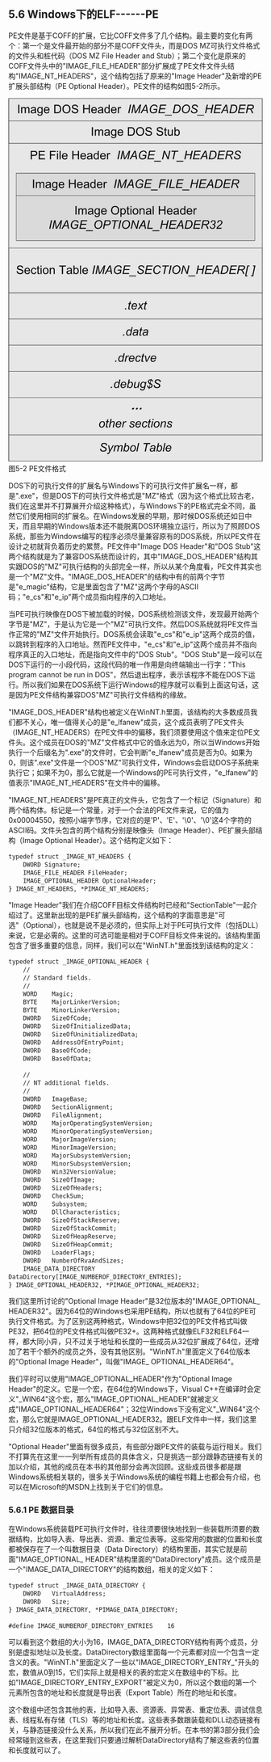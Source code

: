 ## 5.6 Windows下的ELF------PE

PE文件是基于COFF的扩展，它比COFF文件多了几个结构。最主要的变化有两个：第一个是文件最开始的部分不是COFF文件头，而是DOS
MZ可执行文件格式的文件头和桩代码（DOS MZ File Header and
Stub）；第二个变化是原来的COFF文件头中的"IMAGE_FILE_HEADER"部分扩展成了PE文件文件头结构"IMAGE_NT_HEADERS"，这个结构包括了原来的"Image
Header"及新增的PE扩展头部结构（PE Optional
Header）。PE文件的结构如图5-2所示。

![](../Images/5-2.jpg)\
图5-2 PE文件格式

DOS下的可执行文件的扩展名与Windows下的可执行文件扩展名一样，都是".exe"，但是DOS下的可执行文件格式是"MZ"格式（因为这个格式比较古老，我们在这里并不打算展开介绍这种格式），与Windows下的PE格式完全不同，虽然它们使用相同的扩展名。在Windows发展的早期，那时候DOS系统还如日中天，而且早期的Windows版本还不能脱离DOS环境独立运行，所以为了照顾DOS系统，那些为Windows编写的程序必须尽量兼容原有的DOS系统，所以PE文件在设计之初就背负着历史的累赘。PE文件中"Image
DOS Header"和"DOS
Stub"这两个结构就是为了兼容DOS系统而设计的，其中"IMAGE_DOS_HEADER"结构其实跟DOS的"MZ"可执行结构的头部完全一样，所以从某个角度看，PE文件其实也是一个"MZ"文件。"IMAGE_DOS_HEADER"的结构中有的前两个字节是"e_magic"结构，它是里面包含了"MZ"这两个字母的ASCII码；"e_cs"和"e_ip"两个成员指向程序的入口地址。

当PE可执行映像在DOS下被加载的时候，DOS系统检测该文件，发现最开始两个字节是"MZ"，于是认为它是一个"MZ"可执行文件。然后DOS系统就将PE文件当作正常的"MZ"文件开始执行。DOS系统会读取"e_cs"和"e_ip"这两个成员的值，以跳转到程序的入口地址。然而PE文件中，"e_cs"和"e_ip"这两个成员并不指向程序真正的入口地址，而是指向文件中的"DOS
Stub"。"DOS
Stub"是一段可以在DOS下运行的一小段代码，这段代码的唯一作用是向终端输出一行字："This
program cannot be run in
DOS"，然后退出程序，表示该程序不能在DOS下运行。所以我们如果在DOS系统下运行Windows的程序就可以看到上面这句话，这是因为PE文件结构兼容DOS"MZ"可执行文件结构的缘故。

"IMAGE_DOS_HEADER"结构也被定义在WinNT.h里面，该结构的大多数成员我们都不关心，唯一值得关心的是"e_lfanew"成员，这个成员表明了PE文件头（IMAGE_NT_HEADERS）在PE文件中的偏移，我们须要使用这个值来定位PE文件头。这个成员在DOS的"MZ"文件格式中它的值永远为0，所以当Windows开始执行一个后缀名为".exe"的文件时，它会判断"e_lfanew"成员是否为0。如果为0，则该".exe"文件是一个DOS"MZ"可执行文件，Windows会启动DOS子系统来执行它；如果不为0，那么它就是一个Windows的PE可执行文件，"e_lfanew"的值表示"IMAGE_NT_HEADERS"在文件中的偏移。

"IMAGE_NT_HEADERS"是PE真正的文件头，它包含了一个标记（Signature）和两个结构体。标记是一个常量，对于一个合法的PE文件来说，它的值为0x00004550，按照小端字节序，它对应的是'P'、'E'、'\\0'、'\\0'这4个字符的ASCII码。文件头包含的两个结构分别是映像头（Image
Header）、PE扩展头部结构（Image Optional Header）。这个结构定义如下：

    typedef struct _IMAGE_NT_HEADERS {
        DWORD Signature;
        IMAGE_FILE_HEADER FileHeader;
        IMAGE_OPTIONAL_HEADER OptionalHeader;
    } IMAGE_NT_HEADERS, *PIMAGE_NT_HEADERS;

"Image
Header"我们在介绍COFF目标文件结构时已经和"SectionTable"一起介绍过了。这里新出现的是PE扩展头部结构，这个结构的字面意思是"可选"（Optional），也就是说不是必须的，但实际上对于PE可执行文件（包括DLL）来说，它是必需的。这里的可选可能是相对于COFF目标文件来说的。该结构里面包含了很多重要的信息，同样，我们可以在"WinNT.h"里面找到该结构的定义：

    typedef struct _IMAGE_OPTIONAL_HEADER {
        //
        // Standard fields.
        //
        WORD    Magic;
        BYTE    MajorLinkerVersion;
        BYTE    MinorLinkerVersion;
        DWORD   SizeOfCode;
        DWORD   SizeOfInitializedData;
        DWORD   SizeOfUninitializedData;
        DWORD   AddressOfEntryPoint;
        DWORD   BaseOfCode;
        DWORD   BaseOfData;

        //
        // NT additional fields.
        //
        DWORD   ImageBase;
        DWORD   SectionAlignment;
        DWORD   FileAlignment;
        WORD    MajorOperatingSystemVersion;
        WORD    MinorOperatingSystemVersion;
        WORD    MajorImageVersion;
        WORD    MinorImageVersion;
        WORD    MajorSubsystemVersion;
        WORD    MinorSubsystemVersion;
        DWORD   Win32VersionValue;
        DWORD   SizeOfImage;
        DWORD   SizeOfHeaders;
        DWORD   CheckSum;
        WORD    Subsystem;
        WORD    DllCharacteristics;
        DWORD   SizeOfStackReserve;
        DWORD   SizeOfStackCommit;
        DWORD   SizeOfHeapReserve;
        DWORD   SizeOfHeapCommit;
        DWORD   LoaderFlags;
        DWORD   NumberOfRvaAndSizes;
        IMAGE_DATA_DIRECTORY DataDirectory[IMAGE_NUMBEROF_DIRECTORY_ENTRIES];
    } IMAGE_OPTIONAL_HEADER32, *PIMAGE_OPTIONAL_HEADER32;

我们这里所讨论的"Optional Image Header"是32位版本的"IMAGE_OPTIONAL\_
HEADER32"。因为64位的Windows也采用PE结构，所以也就有了64位的PE可执行文件格式。为了区别这两种格式，Windows中把32位的PE文件格式叫做PE32，把64位的PE文件格式叫做PE32+。这两种格式就像ELF32和ELF64一样，都大同小异，只不过关于地址和长度的一些成员从32位扩展成了64位，还增加了若干个额外的成员之外，没有其他区别。"WinNT.h"里面定义了64位版本的"Optional
Image Header"，叫做"IMAGE\_ OPTIONAL_HEADER64"。

我们平时可以使用"IMAGE_OPTIONAL_HEADER"作为"Optional Image
Header"的定义。它是一个宏，在64位的Windows下，Visual
C++在编译时会定义"\_WIN64"这个宏，那么"IMAGE_OPTIONAL_HEADER"就被定义成"IMAGE_OPTIONAL_HEADER64"；32位Windows下没有定义"\_WIN64"这个宏，那么它就是IMAGE_OPTIONAL_HEADER32。跟ELF文件中一样，我们这里只介绍32位版本的格式，64位的格式与32位区别不大。

"Optional
Header"里面有很多成员，有些部分跟PE文件的装载与运行相关。我们不打算先在这里一一列举所有成员的具体含义，只是挑选一部分跟静态链接有关的加以介绍，其他的成员在本书的其他部分会再次回顾。这些成员很多都是跟Windows系统相关联的，很多关于Windows系统的编程书籍上也都会有介绍，也可以在Microsoft的MSDN上找到关于它们的信息。

### 5.6.1 PE 数据目录

在Windows系统装载PE可执行文件时，往往须要很快地找到一些装载所须要的数据结构，比如导入表、导出表、资源、重定位表等。这些常用的数据的位置和长度都被保存在了一个叫数据目录（Data
Directory）的结构里面，其实它就是前面"IMAGE_OPTIONAL\_
HEADER"结构里面的"DataDirectory"成员。这个成员是一个"IMAGE_DATA_DIRECTORY"的结构数组，相关的定义如下：

    typedef struct _IMAGE_DATA_DIRECTORY {
        DWORD   VirtualAddress;
        DWORD   Size;
    } IMAGE_DATA_DIRECTORY, *PIMAGE_DATA_DIRECTORY;

    #define IMAGE_NUMBEROF_DIRECTORY_ENTRIES    16

可以看到这个数组的大小为16，IMAGE_DATA_DIRECTORY结构有两个成员，分别是虚拟地址以及长度。DataDirectory数组里面每一个元素都对应一个包含一定含义的表。"WinNT.h"里面定义了一些以"IMAGE_DIRECTORY_ENTRY\_"开头的宏，数值从0到15，它们实际上就是相关的表的宏定义在数组中的下标。比如"IMAGE_DIRECTORY_ENTRY_EXPORT"被定义为0，所以这个数组的第一个元素所包含的地址和长度就是导出表（Export
Table）所在的地址和长度。

这个数组中还包含其他的表，比如导入表、资源表、异常表、重定位表、调试信息表、线程私有存储（TLS）等的地址和长度。这些表多数跟装载和DLL动态链接有关，与静态链接没什么关系，所以我们在此不展开分析。在本书的第3部分我们会经常碰到这些表，在这里我们只要通过解析DataDirectory结构了解这些表的位置和长度就可以了。
